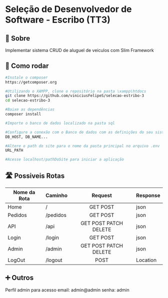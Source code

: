 # Seleção de Desenvolvedor de Software - Escribo (TT3)

## :memo: Sobre
Implementar sistema CRUD de aluguel de veiculos com Slim Framework


## 👷 Como rodar

```bash
#Instale o composer
https://getcomposer.org

#Utilizando o XAMPP, clone o repositório na pasta \xampp\htdocs
git clone https://github.com/viniciusFelipeS/selecao-estribo-3
cd selecao-estribo-3

#Baixe as dependências
composer install

#Importe o banco de dados localizado na pasta sql

#Configure a conexão com o Banco de dados com as definições do seu sistema localizado no arquivo .env
DB_HOST, DB_NAME...

#Altere o path do site para o nome da pasta principal no arquivo .env
URL_PATH

#Acesse localhost/pathDoSite para iniciar a aplicação
```


## 🛣️ Possiveis Rotas

| Nome da Rota | Caminho  |        Request        | Response |
|--------------|----------|:---------------------:|----------|
| Home         |     /    |        GET POST       |   json   |
| Pedidos      | /pedidos |        GET POST       |   json   |
| API          |   /api   | GET POST PATCH DELETE |   json   |
| Login        |  /login  |        GET POST       |   json   |
| Admin        |  /admin  | GET POST PATCH DELETE |   json   |
| LogOut       |  /logout |          POST         | Location |


## ➕ Outros

Perfil admin para acesso
email: admin@admin
senha: admin



